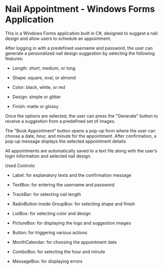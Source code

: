 # Nail Appointment - Windows Forms Application
This is a Windows Forms application built in C#, designed to suggest a nail design and allow users to schedule an appointment.

After logging in with a predefined username and password, the user can generate a personalized nail design suggestion by selecting the following features:

- Length: short, medium, or long

- Shape: square, oval, or almond

- Color: black, white, or red

- Design: simple or glitter

- Finish: matte or glossy

Once the options are selected, the user can press the "Generate" button to receive a suggestion from a predefined set of images.

The "Book Appointment" button opens a pop-up form where the user can choose a date, hour, and minute for the appointment. After confirmation, a pop-up message displays the selected appointment details.

All appointments are automatically saved to a text file along with the user’s login information and selected nail design.

Used Controls:

- Label: for explanatory texts and the confirmation message

- TextBox: for entering the username and password

- TrackBar: for selecting nail length

- RadioButton inside GroupBox: for selecting shape and finish

- ListBox: for selecting color and design

- PictureBox: for displaying the logo and suggestion images

- Button: for triggering various actions

- MonthCalendar: for choosing the appointment date

- ComboBox: for selecting the hour and minute

- MessageBox: for displaying errors

